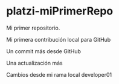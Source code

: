 # platzi-miPrimerRepo

Mi primer repositorio.

Mi primera contribución local para GitHub

Un commit más desde GitHub

Una actualización más

Cambios desde mi rama local developer01